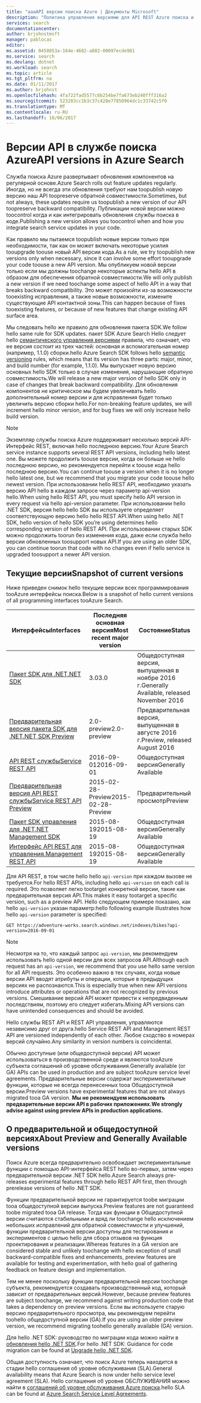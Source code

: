 ```yaml
---
title: "aaaAPI версии поиска Azure | Документы Microsoft"
description: "Политика управления версиями для API REST Azure поиска и hello клиентская библиотека .NET SDK hello."
services: search
documentationcenter: 
author: brjohnstmsft
manager: pablocas
editor: 
ms.assetid: 0458053a-164e-4682-a802-00097ecde981
ms.service: search
ms.devlang: dotnet
ms.workload: search
ms.topic: article
ms.tgt_pltfrm: na
ms.date: 01/11/2017
ms.author: brjohnst
ms.openlocfilehash: 4fa722fad5577c6b254be7fa673eb240fff316a2
ms.sourcegitcommit: 523283cc1b3c37c428e77850964dc1c33742c5f0
ms.translationtype: MT
ms.contentlocale: ru-RU
ms.lasthandoff: 10/06/2017
---
```

# <a name="api-versions-in-azure-search"></a><span data-ttu-id="c8517-103">Версии API в службе поиска Azure</span><span class="sxs-lookup"><span data-stu-id="c8517-103">API versions in Azure Search</span></span>
<span data-ttu-id="c8517-104">Служба поиска Azure развертывает обновления компонентов на регулярной основе.</span><span class="sxs-lookup"><span data-stu-id="c8517-104">Azure Search rolls out feature updates regularly.</span></span> <span data-ttu-id="c8517-105">Иногда, но не всегда эти обновления требуют нам toopublish новую версию наш API toopreserve обратной совместимости.</span><span class="sxs-lookup"><span data-stu-id="c8517-105">Sometimes, but not always, these updates require us toopublish a new version of our API toopreserve backward compatibility.</span></span> <span data-ttu-id="c8517-106">Публикации новой версии можно toocontrol когда и как интегрировать обновления службы поиска в коде.</span><span class="sxs-lookup"><span data-stu-id="c8517-106">Publishing a new version allows you toocontrol when and how you integrate search service updates in your code.</span></span>

<span data-ttu-id="c8517-107">Как правило мы пытаемся toopublish новые версии только при необходимости, так как он может включать некоторые усилия tooupgrade toouse новый API версии кода.</span><span class="sxs-lookup"><span data-stu-id="c8517-107">As a rule, we try toopublish new versions only when necessary, since it can involve some effort tooupgrade your code toouse a new API version.</span></span> <span data-ttu-id="c8517-108">Мы опубликуем новой версии только если мы должны toochange некоторые аспекты hello API в образом для обеспечения обратной совместимости.</span><span class="sxs-lookup"><span data-stu-id="c8517-108">We will only publish a new version if we need toochange some aspect of hello API in a way that breaks backward compatibility.</span></span> <span data-ttu-id="c8517-109">Это может произойти из-за возможности tooexisting исправления, а также новые возможности, измените существующие API контактной зоны.</span><span class="sxs-lookup"><span data-stu-id="c8517-109">This can happen because of fixes tooexisting features, or because of new features that change existing API surface area.</span></span>

<span data-ttu-id="c8517-110">Мы следовать hello же правило для обновления пакета SDK.</span><span class="sxs-lookup"><span data-stu-id="c8517-110">We follow hello same rule for SDK updates.</span></span> <span data-ttu-id="c8517-111">пакет SDK Azure Search Hello следует hello [семантического управления версиями](http://semver.org/) правила, что означает, что ее версия состоит из трех частей: основная и вспомогательная номер (например, 1.1.0) сборки.</span><span class="sxs-lookup"><span data-stu-id="c8517-111">hello Azure Search SDK follows hello [semantic versioning](http://semver.org/) rules, which means that its version has three parts: major, minor, and build number (for example, 1.1.0).</span></span> <span data-ttu-id="c8517-112">Мы выпускает новую версию основных hello SDK только в случае изменения, нарушающие обратную совместимость.</span><span class="sxs-lookup"><span data-stu-id="c8517-112">We will release a new major version of hello SDK only in case of changes that break backward compatibility.</span></span> <span data-ttu-id="c8517-113">Для обновления компонентов не критическое мы будем увеличивать hello дополнительный номер версии и для исправления будет только увеличить версию сборки hello.</span><span class="sxs-lookup"><span data-stu-id="c8517-113">For non-breaking feature updates, we will increment hello minor version, and for bug fixes we will only increase hello build version.</span></span>

> [!NOTE]
> <span data-ttu-id="c8517-114">Экземпляр службы поиска Azure поддерживает несколько версий API-Интерфейс REST, включая hello последнюю версию.</span><span class="sxs-lookup"><span data-stu-id="c8517-114">Your Azure Search service instance supports several REST API versions, including hello latest one.</span></span> <span data-ttu-id="c8517-115">Вы можете продолжить toouse версии, когда он больше не hello последнюю версию, но рекомендуется перейти к toouse кода hello последнюю версию.</span><span class="sxs-lookup"><span data-stu-id="c8517-115">You can continue toouse a version when it is no longer hello latest one, but we recommend that you migrate your code toouse hello newest version.</span></span> <span data-ttu-id="c8517-116">При использовании hello REST API, необходимо указать версию API hello в каждом запросе через параметр api-version hello.</span><span class="sxs-lookup"><span data-stu-id="c8517-116">When using hello REST API, you must specify hello API version in every request via hello api-version parameter.</span></span> <span data-ttu-id="c8517-117">При использовании hello .NET SDK, версия hello hello SDK вы используете определяет соответствующую версию hello hello REST API.</span><span class="sxs-lookup"><span data-stu-id="c8517-117">When using hello .NET SDK, hello version of hello SDK you’re using determines hello corresponding version of hello REST API.</span></span> <span data-ttu-id="c8517-118">При использовании старых SDK можно продолжить toorun без изменения кода, даже если служба hello версии обновленных toosupport новых API.</span><span class="sxs-lookup"><span data-stu-id="c8517-118">If you are using an older SDK, you can continue toorun that code with no changes even if hello service is upgraded toosupport a newer API version.</span></span>

## <a name="snapshot-of-current-versions"></a><span data-ttu-id="c8517-119">Текущие версии</span><span class="sxs-lookup"><span data-stu-id="c8517-119">Snapshot of current versions</span></span>
<span data-ttu-id="c8517-120">Ниже приведен снимок hello текущие версии всех программирования tooAzure интерфейсы поиска.</span><span class="sxs-lookup"><span data-stu-id="c8517-120">Below is a snapshot of hello current versions of all programming interfaces tooAzure Search.</span></span>

| <span data-ttu-id="c8517-121">Интерфейсы</span><span class="sxs-lookup"><span data-stu-id="c8517-121">Interfaces</span></span> | <span data-ttu-id="c8517-122">Последняя основная версия</span><span class="sxs-lookup"><span data-stu-id="c8517-122">Most recent major version</span></span> | <span data-ttu-id="c8517-123">Состояние</span><span class="sxs-lookup"><span data-stu-id="c8517-123">Status</span></span> |
| --- | --- | --- |
| [<span data-ttu-id="c8517-124">Пакет SDK для .NET</span><span class="sxs-lookup"><span data-stu-id="c8517-124">.NET SDK</span></span>](https://aka.ms/search-sdk) |<span data-ttu-id="c8517-125">3.0</span><span class="sxs-lookup"><span data-stu-id="c8517-125">3.0</span></span> |<span data-ttu-id="c8517-126">Общедоступная версия, выпущенная в ноябре 2016 г.</span><span class="sxs-lookup"><span data-stu-id="c8517-126">Generally Available, released November 2016</span></span> |
| [<span data-ttu-id="c8517-127">Предварительная версия пакета SDK для .NET</span><span class="sxs-lookup"><span data-stu-id="c8517-127">.NET SDK Preview</span></span>](https://aka.ms/search-sdk-preview) |<span data-ttu-id="c8517-128">2.0-preview</span><span class="sxs-lookup"><span data-stu-id="c8517-128">2.0-preview</span></span> |<span data-ttu-id="c8517-129">Предварительная версия, выпущенная в августе 2016 г.</span><span class="sxs-lookup"><span data-stu-id="c8517-129">Preview, released August 2016</span></span> |
| [<span data-ttu-id="c8517-130">API REST службы</span><span class="sxs-lookup"><span data-stu-id="c8517-130">Service REST API</span></span>](https://docs.microsoft.com/rest/api/searchservice/) |<span data-ttu-id="c8517-131">2016-09-01</span><span class="sxs-lookup"><span data-stu-id="c8517-131">2016-09-01</span></span> |<span data-ttu-id="c8517-132">Общедоступная версия</span><span class="sxs-lookup"><span data-stu-id="c8517-132">Generally Available</span></span> |
| [<span data-ttu-id="c8517-133">Предварительная версия API REST службы</span><span class="sxs-lookup"><span data-stu-id="c8517-133">Service REST API Preview</span></span>](search-api-2015-02-28-preview.md) |<span data-ttu-id="c8517-134">2015-02-28-Preview</span><span class="sxs-lookup"><span data-stu-id="c8517-134">2015-02-28-Preview</span></span> |<span data-ttu-id="c8517-135">Предварительный просмотр</span><span class="sxs-lookup"><span data-stu-id="c8517-135">Preview</span></span> |
| [<span data-ttu-id="c8517-136">Пакет SDK управления для .NET</span><span class="sxs-lookup"><span data-stu-id="c8517-136">.NET Management SDK</span></span>](https://aka.ms/search-mgmt-sdk) |<span data-ttu-id="c8517-137">2015-08-19</span><span class="sxs-lookup"><span data-stu-id="c8517-137">2015-08-19</span></span> |<span data-ttu-id="c8517-138">Общедоступная версия</span><span class="sxs-lookup"><span data-stu-id="c8517-138">Generally Available</span></span> |
| [<span data-ttu-id="c8517-139">Интерфейс API REST для управления.</span><span class="sxs-lookup"><span data-stu-id="c8517-139">Management REST API</span></span>](https://docs.microsoft.com/rest/api/searchmanagement/) |<span data-ttu-id="c8517-140">2015-08-19</span><span class="sxs-lookup"><span data-stu-id="c8517-140">2015-08-19</span></span> |<span data-ttu-id="c8517-141">Общедоступная версия</span><span class="sxs-lookup"><span data-stu-id="c8517-141">Generally Available</span></span> |

<span data-ttu-id="c8517-142">Для API REST, в том числе hello hello `api-version` при каждом вызове не требуется.</span><span class="sxs-lookup"><span data-stu-id="c8517-142">For hello REST APIs, including hello `api-version` on each call is required.</span></span> <span data-ttu-id="c8517-143">Это позволяет легко tootarget конкретной версии, такие как предварительная версия API.</span><span class="sxs-lookup"><span data-stu-id="c8517-143">This makes it easy tootarget a specific version, such as a preview API.</span></span> <span data-ttu-id="c8517-144">Hello следующем примере показано, как hello `api-version` указан параметр:</span><span class="sxs-lookup"><span data-stu-id="c8517-144">hello following example illustrates how hello `api-version` parameter is specified:</span></span>

    GET https://adventure-works.search.windows.net/indexes/bikes?api-version=2016-09-01

> [!NOTE]
> <span data-ttu-id="c8517-145">Несмотря на то, что каждый запрос `api-version`, мы рекомендуем использовать hello одной версии для всех запросов API.</span><span class="sxs-lookup"><span data-stu-id="c8517-145">Although each request has an `api-version`, we recommend that you use hello same version for all API requests.</span></span> <span data-ttu-id="c8517-146">Это особенно важно в тех случаях, когда новые версии API вводят атрибуты и операции, которые в предыдущих версиях не распознаются.</span><span class="sxs-lookup"><span data-stu-id="c8517-146">This is especially true when new API versions introduce attributes or operations that are not recognized by previous versions.</span></span> <span data-ttu-id="c8517-147">Смешивание версий API может привести к непредвиденным последствиям, поэтому его следует избегать.</span><span class="sxs-lookup"><span data-stu-id="c8517-147">Mixing API versions can have unintended consequences and should be avoided.</span></span>
>
> <span data-ttu-id="c8517-148">Hello службы REST API и REST API управления, управляются независимо друг от друга.</span><span class="sxs-lookup"><span data-stu-id="c8517-148">hello Service REST API and Management REST API are versioned independently of each other.</span></span> <span data-ttu-id="c8517-149">Любое сходство в номерах версий случайно.</span><span class="sxs-lookup"><span data-stu-id="c8517-149">Any similarity in version numbers is coincidental.</span></span>

<span data-ttu-id="c8517-150">Обычно доступные (или общедоступной версии) API может использоваться в производственной среде и являются tooAzure субъекта соглашений об уровне обслуживания.</span><span class="sxs-lookup"><span data-stu-id="c8517-150">Generally available (or GA) APIs can be used in production and are subject tooAzure service level agreements.</span></span> <span data-ttu-id="c8517-151">Предварительные версии содержат экспериментальные функции, которые не всегда перенесенных tooa Общедоступной версии.</span><span class="sxs-lookup"><span data-stu-id="c8517-151">Preview versions have experimental features that are not always migrated tooa GA version.</span></span> <span data-ttu-id="c8517-152">**Мы не рекомендуем использовать предварительные версии API в рабочих приложениях.**</span><span class="sxs-lookup"><span data-stu-id="c8517-152">**We strongly advise against using preview APIs in production applications.**</span></span>

## <a name="about-preview-and-generally-available-versions"></a><span data-ttu-id="c8517-153">О предварительной и общедоступной версиях</span><span class="sxs-lookup"><span data-stu-id="c8517-153">About Preview and Generally Available versions</span></span>
<span data-ttu-id="c8517-154">Поиск Azure всегда предварительно освобождает экспериментальные функции с помощью API-интерфейса REST hello во-первых, затем через предварительной версии .NET SDK hello.</span><span class="sxs-lookup"><span data-stu-id="c8517-154">Azure Search always pre-releases experimental features through hello REST API first, then through prerelease versions of hello .NET SDK.</span></span>

<span data-ttu-id="c8517-155">Функции предварительной версии не гарантируется toobe миграции tooa общедоступной версии выпуска.</span><span class="sxs-lookup"><span data-stu-id="c8517-155">Preview features are not guaranteed toobe migrated tooa GA release.</span></span> <span data-ttu-id="c8517-156">Тогда как функции в Общедоступной версии считаются стабильными и вряд ли toochange hello исключением небольших исправлений для обратной совместимости и улучшений, функции предварительной версии доступны для тестирования и экспериментов с целью hello для сбора отзывов на функция проектирования и реализации.</span><span class="sxs-lookup"><span data-stu-id="c8517-156">Whereas features in a GA version are considered stable and unlikely toochange with hello exception of small backward-compatible fixes and enhancements, preview features are available for testing and experimentation, with hello goal of gathering feedback on feature design and implementation.</span></span>

<span data-ttu-id="c8517-157">Тем не менее поскольку функции предварительной версии toochange субъекта, рекомендуется создавать производственный код, который зависит от предварительных версий.</span><span class="sxs-lookup"><span data-stu-id="c8517-157">However, because preview features are subject toochange, we recommend against writing production code that takes a dependency on preview versions.</span></span> <span data-ttu-id="c8517-158">Если вы используете старую версию предварительного просмотра, мы рекомендуем перейти toohello общедоступной версии (GA).</span><span class="sxs-lookup"><span data-stu-id="c8517-158">If you are using an older preview version, we recommend migrating toohello generally available (GA) version.</span></span>

<span data-ttu-id="c8517-159">Для hello .NET SDK: руководство по миграции кода можно найти в [обновления hello .NET SDK](search-dotnet-sdk-migration.md).</span><span class="sxs-lookup"><span data-stu-id="c8517-159">For hello .NET SDK: Guidance for code migration can be found at [Upgrade hello .NET SDK](search-dotnet-sdk-migration.md).</span></span>

<span data-ttu-id="c8517-160">Общая доступность означает, что поиск Azure теперь находится в стадии hello соглашения об уровне обслуживания (SLA).</span><span class="sxs-lookup"><span data-stu-id="c8517-160">General availability means that Azure Search is now under hello service level agreement (SLA).</span></span> <span data-ttu-id="c8517-161">Hello соглашения об уровне ОБСЛУЖИВАНИЯ можно найти в [соглашений об уровне обслуживания Azure поиска](https://azure.microsoft.com/support/legal/sla/search/v1_0/).</span><span class="sxs-lookup"><span data-stu-id="c8517-161">hello SLA can be found at [Azure Search Service Level Agreements](https://azure.microsoft.com/support/legal/sla/search/v1_0/).</span></span>
